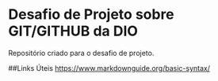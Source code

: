 # Desafio de Projeto sobre GIT/GITHUB da DIO
Repositório criado para o desafio de projeto.

##Links Úteis
https://www.markdownguide.org/basic-syntax/

